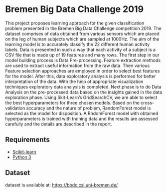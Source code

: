 # Bremen Big Data Challenge 2019

This project proposes learning approach for the given classification problem presented in the Bremen Big Data Challenge competition 2019. The dataset comprises of data obtained from various sensors which are placed on the leg of human subjects which are sampled at 1000Hz. The aim of the learning model is to accurately classify the 22 different human activity labels. Data is presented in such a way that each activity of a subject is a CSV file that is made up of 19 features and many rows. The first step in our model building process is Data Pre-processing. Feature extraction methods are used to extract useful information from the raw data. Then various Feature selection approaches are employed in order to select best features for the model. After this, data exploratory analysis is performed for better interpretation of the data. With the help of appropriate visualization techniques exploratory data analysis is completed. Next phase is to do Data Analysis on the pre-processed data based on the insights gained in the data exploration phase. Using Skit-Learn’s GridSearchCV, we are able to select the best hyperparameters for three chosen models. Based on the cross-validation accuracy and the nature of problem, RandomForest model is selected as the model for disposition. A RndomForest model with obtained hyperparameters is trained with training data and the results are assessed carefully and the details are described in the report.

## Requirements

- [Scikit-learn](http://scikit-learn.org/stable/)
- [Python 3](https://www.python.org/)

## Dataset
dataset is available at: https://bbdc.csl.uni-bremen.de/
